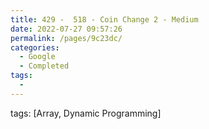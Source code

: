 ```yaml
---
title: 429 -  518 - Coin Change 2 - Medium
date: 2022-07-27 09:57:26
permalink: /pages/9c23dc/
categories:
  - Google
  - Completed
tags:
  - 
---
```

tags: [Array, Dynamic Programming]